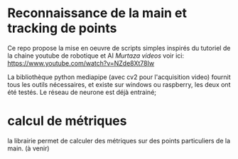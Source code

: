 # Reconnaissance de la main et tracking de points

Ce repo propose la mise en oeuvre de scripts simples inspirés du tutoriel de la chaine youtube de robotique et AI *Murtaza videos* voir ici:
https://www.youtube.com/watch?v=NZde8Xt78Iw

La bibliothèque python mediapipe (avec cv2 pour l'acquisition video) fournit tous les outils nécessaires, et existe sur windows ou raspberry, les deux ont été testés. Le réseau de neurone est déjà entrainé;

# calcul de métriques

la librairie permet de calculer des métriques sur des points particuliers de la main.
(à venir)
